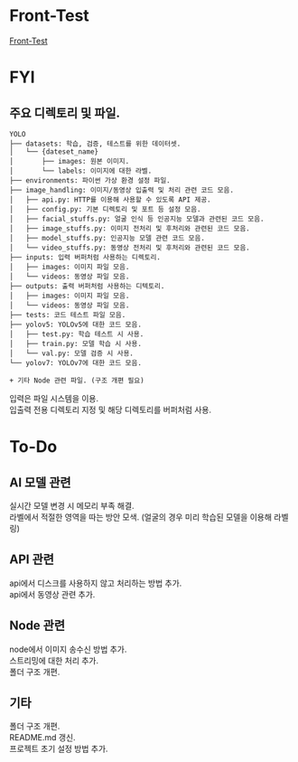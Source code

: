 # **Front-Test**
[Front-Test](https://mosaist.github.io/Mosaist/temp/index.html)

# **FYI**
## **주요 디렉토리 및 파일.**
```
YOLO
├── datasets: 학습, 검증, 테스트를 위한 데이터셋.
│   └── {dateset_name}
│       ├── images: 원본 이미지.
│       └── labels: 이미지에 대한 라벨.
├── environments: 파이썬 가상 환경 설정 파일.
├── image_handling: 이미지/동영상 입출력 및 처리 관련 코드 모음.
│   ├── api.py: HTTP를 이용해 사용할 수 있도록 API 제공.
│   ├── config.py: 기본 디렉토리 및 포트 등 설정 모음.
│   ├── facial_stuffs.py: 얼굴 인식 등 인공지능 모델과 관련된 코드 모음.
│   ├── image_stuffs.py: 이미지 전처리 및 후처리와 관련된 코드 모음.
│   ├── model_stuffs.py: 인공지능 모델 관련 코드 모음.
│   └── video_stuffs.py: 동영상 전처리 및 후처리와 관련된 코드 모음.
├── inputs: 입력 버퍼처럼 사용하는 디렉토리.
│   ├── images: 이미지 파일 모음.
│   └── videos: 동영상 파일 모음.
├── outputs: 출력 버퍼처럼 사용하는 디텍토리.
│   ├── images: 이미지 파일 모음.
│   └── videos: 동영상 파일 모음.
├── tests: 코드 테스트 파일 모음.
├── yolov5: YOLOv5에 대한 코드 모음.
│   ├── test.py: 학습 테스트 시 사용.
│   ├── train.py: 모델 학습 시 사용.
│   └── val.py: 모델 검증 시 사용.
└── yolov7: YOLOv7에 대한 코드 모음.

+ 기타 Node 관련 파일. (구조 개편 필요)
```

입력은 파일 시스템을 이용.  
입출력 전용 디렉토리 지정 및 해당 디렉토리를 버퍼처럼 사용.  

# **To-Do**
## AI 모델 관련 
실시간 모델 변경 시 메모리 부족 해결.  
라벨에서 적절한 영역을 따는 방안 모색. (얼굴의 경우 미리 학습된 모델을 이용해 라벨링)  

## API 관련
api에서 디스크를 사용하지 않고 처리하는 방법 추가.  
api에서 동영상 관련 추가.  

## Node 관련
node에서 이미지 송수신 방법 추가.  
스트리밍에 대한 처리 추가.  
폴더 구조 개편.  

## 기타
폴더 구조 개편.  
README.md 갱신.  
프로젝트 초기 설정 방법 추가.  
